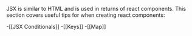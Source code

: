 JSX is similar to HTML and is used in returns of react components. This section covers useful tips for when creating react components:

-[[JSX Conditionals]]
-[[Keys]]
-[[Map]]